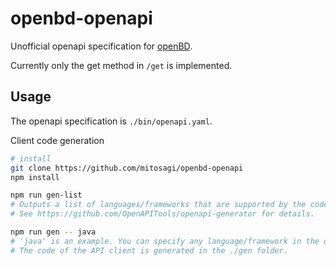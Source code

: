 # openbd-openapi

Unofficial openapi specification for [openBD](https://openbd.jp/).

Currently only the get method in `/get` is implemented.

## Usage

The openapi specification is `./bin/openapi.yaml`.

Client code generation

```bash
# install
git clone https://github.com/mitosagi/openbd-openapi
npm install

npm run gen-list
# Outputs a list of languages/frameworks that are supported by the code generator.
# See https://github.com/OpenAPITools/openapi-generator for details.

npm run gen -- java
# 'java' is an example. You can specify any language/framework in the output list
# The code of the API client is generated in the ./gen folder.
```
